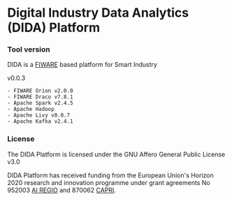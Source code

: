 # Digital Industry Data Analytics (DIDA) Platform




### Tool version

DIDA is a [FIWARE](https://www.fiware.org/catalogue/) based platform for Smart Industry 

v0.0.3
	
	- FIWARE Orion v2.0.0
	- FIWARE Draco v7.8.1
	- Apache Spark v2.4.5
	- Apache Hadoop 
	- Apache Livy v0.0.7
	- Apache Kafka v2.4.1




### License
The DIDA Platform is licensed under the GNU Affero General Public License v3.0

DIDA Platform has received funding from the European Union's Horizon 2020 research and innovation programme under grant agreements No 952003 [AI REGIO](https://www.airegio-project.eu/) and 870062 [CAPRI](https://www.capri-project.com/).
